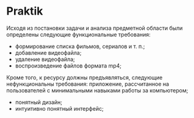 # Praktik
Исходя из постановки задачи и анализа предметной области были определены следующие функциональные требования:
- формирование списка фильмов, сериалов и т. п.;
- добавление видеофайла;
- удаление видеофайла;
- воспроизведение файлов формата mp4;

Кроме того, к ресурсу должны предъявляться, следующие нефункциональны требования:
приложение, рассчитанное на пользователей с минимальными навыками работы за компьютером;
- понятный дизайн;
- интуитивно понятный интерфейс;
